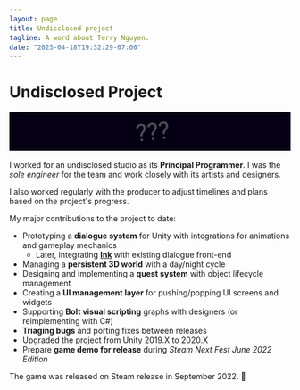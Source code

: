 ```yaml
---
layout: page
title: Undisclosed project
tagline: A word about Terry Nguyen.
date: "2023-04-18T19:32:29-07:00"
---
```


# Undisclosed Project

![Banner image for unannounced studio](unannounced.png)

I worked for an undisclosed studio as its **Principal Programmer**. I was the
_sole engineer_ for the team and work closely with its artists and designers.

I also worked regularly with the producer to adjust timelines and plans based on
the project's progress.

My major contributions to the project to date:

- Prototyping a **dialogue system** for Unity with integrations for animations and gameplay mechanics
  - Later, integrating [**Ink**](https://github.com/inkle/ink) with existing dialogue front-end
- Managing a **persistent 3D world** with a day/night cycle
- Designing and implementing a **quest system** with object lifecycle management
- Creating a **UI management layer** for pushing/popping UI screens and widgets
- Supporting **Bolt visual scripting** graphs with designers (or reimplementing with C#)
- **Triaging bugs** and porting fixes between releases
- Upgraded the project from Unity 2019.X to 2020.X
- Prepare **game demo for release** during _Steam Next Fest June 2022 Edition_

The game was released on Steam release in September 2022. :rocket:
